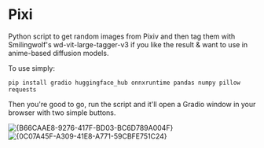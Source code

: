 # Pixi
Python script to get random images from Pixiv and then tag them with Smilingwolf's wd-vit-large-tagger-v3 if you like the result &amp; want to use in anime-based diffusion models.

To use simply:


```pip install gradio huggingface_hub onnxruntime pandas numpy pillow requests```


Then you're good to go, run the script and it'll open a Gradio window in your browser with two simple buttons.


![{B66CAAE8-9276-417F-BD03-BC6D789A004F}](https://github.com/user-attachments/assets/798991cc-80f8-4116-974d-f3d19b7b40f6)
![{0C07A45F-A309-41E8-A771-59CBFE751C24}](https://github.com/user-attachments/assets/19e79d39-37ef-43b8-bc72-f4b8e156616d)
